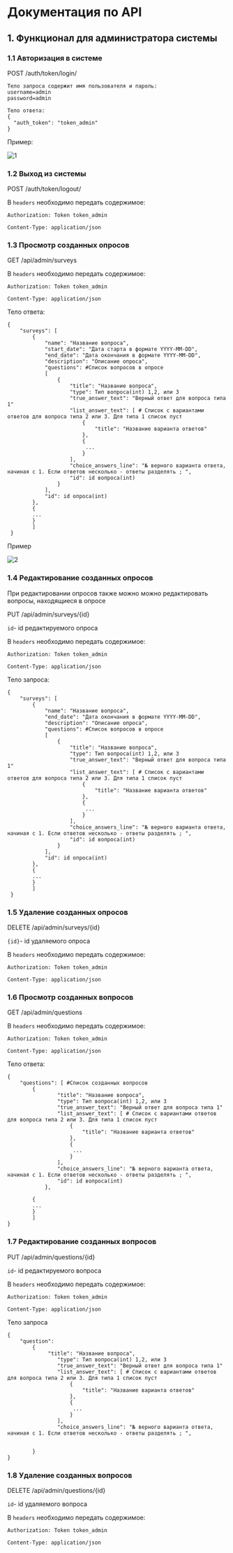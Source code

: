 # Документация по API
## 1. Функционал для администратора системы
### 1.1 Авторизация в системе

  POST /auth/token/login/
    
    Тело запроса содержит имя пользователя и пароль:
    username=admin
    password=admin
    
    Тело ответа:
    {
      "auth_token": "token_admin"
    }
    
Пример:

    
  ![1](https://user-images.githubusercontent.com/64875702/127546879-8fee9bd1-2568-43f0-9165-fb1df8a389a4.PNG)
 
### 1.2 Выход из системы

POST /auth/token/logout/

В `headers` необходимо передать содержимое:

`Authorization: Token token_admin`

`Content-Type: application/json`

### 1.3 Просмотр созданных опросов

GET /api/admin/surveys

В `headers` необходимо передать содержимое:

`Authorization: Token token_admin`

`Content-Type: application/json`

Тело ответа:

    {
        "surveys": [
            {
                "name": "Название вопроса",
                "start_date": "Дата старта в формате YYYY-MM-DD",
                "end_date": "Дата окончания в формате YYYY-MM-DD",
                "description": "Описание опроса",
                "questions": #Список вопросов в опросе
                [
                    {
                        "title": "Название вопроса",
                        "type": Тип вопроса(int) 1,2, или 3
                        "true_answer_text": "Верный ответ для вопроса типа 1"
                        "list_answer_text": [ # Список с вариантами ответов для вопроса типа 2 или 3. Для типа 1 список пуст
                            {
                                "title": "Название варианта ответов"
                            },
                            {
                             ...
                            }
                        ],
                        "choice_answers_line": "№ верного варианта ответа, начиная с 1. Если ответов несколько - ответы разделять ; ",
                        "id": id вопроса(int) 
                    }
                ],
                "id": id опроса(int)
            },
            {
            ...
            }
            ]
     }

Пример

![2](https://user-images.githubusercontent.com/64875702/127551411-3463d9d5-c77c-4c0e-8af1-9de26d97ae4f.PNG)

### 1.4 Редактирование созданных опросов

При редактировании опросов также можно можно редактировать вопросы, находящиеся в опросе

PUT /api/admin/surveys/{id}

`id`- id редактируемого опроса


В `headers` необходимо передать содержимое:

`Authorization: Token token_admin`

`Content-Type: application/json`

Тело запроса:

    {
        "surveys": [
            {
                "name": "Название вопроса",
                "end_date": "Дата окончания в формате YYYY-MM-DD",
                "description": "Описание опроса",
                "questions": #Список вопросов в опросе
                [
                    {
                        "title": "Название вопроса",
                        "type": Тип вопроса(int) 1,2, или 3
                        "true_answer_text": "Верный ответ для вопроса типа 1"
                        "list_answer_text": [ # Список с вариантами ответов для вопроса типа 2 или 3. Для типа 1 список пуст
                            {
                                "title": "Название варианта ответов"
                            },
                            {
                             ...
                            }
                        ],
                        "choice_answers_line": "№ верного варианта ответа, начиная с 1. Если ответов несколько - ответы разделять ; ",
                        "id": id вопроса(int) 
                    }
                ],
                "id": id опроса(int)
            },
            {
            ...
            }
            ]
     }

### 1.5 Удаление созданных опросов

DELETE /api/admin/surveys/{id}

`{id}`- id удаляемого опроса

В `headers` необходимо передать содержимое:

`Authorization: Token token_admin`

`Content-Type: application/json`



### 1.6 Просмотр созданных вопросов

GET /api/admin/questions

В `headers` необходимо передать содержимое:

`Authorization: Token token_admin`

`Content-Type: application/json`

Тело ответа:

    {
        "questions": [ #Список созданных вопросов
            {
                    "title": "Название вопроса",
                    "type": Тип вопроса(int) 1,2, или 3
                    "true_answer_text": "Верный ответ для вопроса типа 1"
                    "list_answer_text": [ # Список с вариантами ответов для вопроса типа 2 или 3. Для типа 1 список пуст
                        {
                            "title": "Название варианта ответов"
                        },
                        {
                         ...
                        }
                    ],
                    "choice_answers_line": "№ верного варианта ответа, начиная с 1. Если ответов несколько - ответы разделять ; ",
                    "id": id вопроса(int) 
                },
            
            {
            ...
            }
            ]
    }
    
    
### 1.7 Редактирование созданных вопросов

PUT /api/admin/questions/{id}

`id`- id редактируемого вопроса


В `headers` необходимо передать содержимое:

`Authorization: Token token_admin`

`Content-Type: application/json`

Тело запроса

    {
        "question": 
            {
                 "title": "Название вопроса",
                    "type": Тип вопроса(int) 1,2, или 3
                    "true_answer_text": "Верный ответ для вопроса типа 1"
                    "list_answer_text": [ # Список с вариантами ответов для вопроса типа 2 или 3. Для типа 1 список пуст
                        {
                            "title": "Название варианта ответов"
                        },
                        {
                         ...
                        }
                    ],
                    "choice_answers_line": "№ верного варианта ответа, начиная с 1. Если ответов несколько - ответы разделять ; ",
                    
               
            }     
    }
    
### 1.8 Удаление созданных вопросов

DELETE /api/admin/questions/{id}

`id`- id удаляемого вопроса

В `headers` необходимо передать содержимое:

`Authorization: Token token_admin`

`Content-Type: application/json`








  

